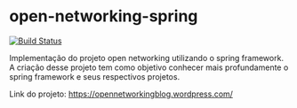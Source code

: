 # open-networking-spring

[![Build Status](https://travis-ci.org/joaoluizjoaquim/open-networking-spring.svg?branch=master)](https://travis-ci.org/joaoluizjoaquim/open-networking-spring)

Implementação do projeto open networking utilizando o spring framework.<br/>
A criação desse projeto tem como objetivo conhecer mais profundamente o spring framework e seus respectivos projetos.

Link do projeto: https://opennetworkingblog.wordpress.com/
